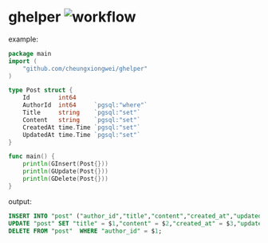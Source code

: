 # ghelper ![workflow](https://github.com/cheungxiongwei/ghelper/actions/workflows/go.yml/badge.svg)

example:
```go
package main
import (
    "github.com/cheungxiongwei/ghelper"
)

type Post struct {
    Id        int64
    AuthorId  int64     `pgsql:"where"`
    Title     string    `pgsql:"set"`
    Content   string    `pgsql:"set"`
    CreatedAt time.Time `pgsql:"set"`
    UpdatedAt time.Time `pgsql:"set"`
}

func main() {
    println(GInsert(Post{}))
    println(GUpdate(Post{}))
    println(GDelete(Post{}))
}
```

output:
```sql
INSERT INTO "post" ("author_id","title","content","created_at","updated_at") VALUES ($1,$2,$3,$4,$5);
UPDATE "post" SET "title" = $1,"content" = $2,"created_at" = $3,"updated_at" = $4 WHERE "author_id" = $5;
DELETE FROM "post"  WHERE "author_id" = $1; 
```
